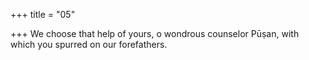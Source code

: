 +++
title = "05"

+++
We choose that help of yours, o wondrous counselor Pūṣan,
with which you spurred on our forefathers.